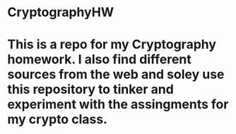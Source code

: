 # CryptographyHW
# This is a repo for my Cryptography homework. I also find different sources from the web and soley use this repository to tinker and experiment with the assingments for my crypto class. 
